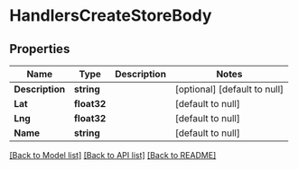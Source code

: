 # HandlersCreateStoreBody

## Properties
Name | Type | Description | Notes
------------ | ------------- | ------------- | -------------
**Description** | **string** |  | [optional] [default to null]
**Lat** | **float32** |  | [default to null]
**Lng** | **float32** |  | [default to null]
**Name** | **string** |  | [default to null]

[[Back to Model list]](../README.md#documentation-for-models) [[Back to API list]](../README.md#documentation-for-api-endpoints) [[Back to README]](../README.md)



